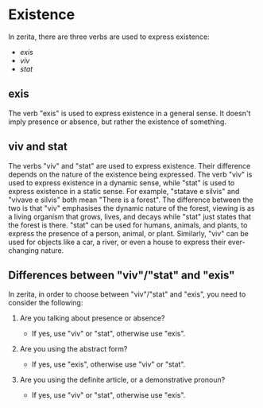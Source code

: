 # Existence

In zerita, there are three verbs are used to express existence:

- _exis_
- _viv_
- _stat_

## exis

The verb "exis" is used to express existence in a general sense.
It doesn't imply presence or absence, but rather the existence of something.

## viv and stat

The verbs "viv" and "stat" are used to express existence.
Their difference depends on the nature of the existence being expressed.
The verb "viv" is used to express existence in a dynamic sense, while "stat" is used to express existence in a static sense.
For example, "statave e silvis" and "vivave e silvis" both mean "There is a forest".
The difference between the two is that "viv" emphasises the dynamic nature of the forest, viewing is as a living organism that grows, lives, and decays while "stat" just states that the forest is there.
"stat" can be used for humans, animals, and plants, to express the presence of a person, animal, or plant.
Similarly, "viv" can be used for objects like a car, a river, or even a house to express their ever-changing nature.

## Differences between "viv"/"stat" and "exis"

In zerita, in order to choose between "viv"/"stat" and "exis", you need to consider the following:

1.  Are you talking about presence or absence?

    - If yes, use "viv" or "stat", otherwise use "exis".

1.  Are you using the abstract form?

    - If yes, use "exis", otherwise use "viv" or "stat".

1.  Are you using the definite article, or a demonstrative pronoun?

    - If yes, use "viv" or "stat", otherwise use "exis".

